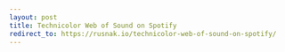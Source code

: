 ```yaml
---
layout: post
title: Technicolor Web of Sound on Spotify
redirect_to: https://rusnak.io/technicolor-web-of-sound-on-spotify/
---
```

